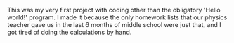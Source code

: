 This was my very first project with coding other than the obligatory 'Hello world!' program. I made it because the only homework lists that our physics teacher gave us in the last 6 months of middle school were just that, and I got tired of doing the calculations by hand.
